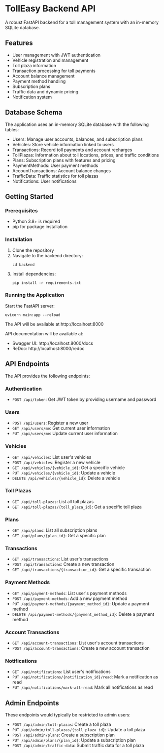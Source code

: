 # TollEasy Backend API

A robust FastAPI backend for a toll management system with an in-memory SQLite database.

## Features

- User management with JWT authentication
- Vehicle registration and management
- Toll plaza information
- Transaction processing for toll payments
- Account balance management
- Payment method handling
- Subscription plans
- Traffic data and dynamic pricing
- Notification system

## Database Schema

The application uses an in-memory SQLite database with the following tables:

- Users: Manage user accounts, balances, and subscription plans
- Vehicles: Store vehicle information linked to users
- Transactions: Record toll payments and account recharges
- TollPlazas: Information about toll locations, prices, and traffic conditions
- Plans: Subscription plans with features and pricing
- PaymentMethods: User payment methods
- AccountTransactions: Account balance changes
- TrafficData: Traffic statistics for toll plazas
- Notifications: User notifications

## Getting Started

### Prerequisites

- Python 3.8+ is required
- pip for package installation

### Installation

1. Clone the repository
2. Navigate to the backend directory:
   ```
   cd backend
   ```
3. Install dependencies:
   ```
   pip install -r requirements.txt
   ```

### Running the Application

Start the FastAPI server:

```
uvicorn main:app --reload
```

The API will be available at http://localhost:8000

API documentation will be available at:
- Swagger UI: http://localhost:8000/docs
- ReDoc: http://localhost:8000/redoc

## API Endpoints

The API provides the following endpoints:

### Authentication
- `POST /api/token`: Get JWT token by providing username and password

### Users
- `POST /api/users`: Register a new user
- `GET /api/users/me`: Get current user information
- `PUT /api/users/me`: Update current user information

### Vehicles
- `GET /api/vehicles`: List user's vehicles
- `POST /api/vehicles`: Register a new vehicle
- `GET /api/vehicles/{vehicle_id}`: Get a specific vehicle
- `PUT /api/vehicles/{vehicle_id}`: Update a vehicle
- `DELETE /api/vehicles/{vehicle_id}`: Delete a vehicle

### Toll Plazas
- `GET /api/toll-plazas`: List all toll plazas
- `GET /api/toll-plazas/{toll_plaza_id}`: Get a specific toll plaza

### Plans
- `GET /api/plans`: List all subscription plans
- `GET /api/plans/{plan_id}`: Get a specific plan

### Transactions
- `GET /api/transactions`: List user's transactions
- `POST /api/transactions`: Create a new transaction
- `GET /api/transactions/{transaction_id}`: Get a specific transaction

### Payment Methods
- `GET /api/payment-methods`: List user's payment methods
- `POST /api/payment-methods`: Add a new payment method
- `PUT /api/payment-methods/{payment_method_id}`: Update a payment method
- `DELETE /api/payment-methods/{payment_method_id}`: Delete a payment method

### Account Transactions
- `GET /api/account-transactions`: List user's account transactions
- `POST /api/account-transactions`: Create a new account transaction

### Notifications
- `GET /api/notifications`: List user's notifications
- `PUT /api/notifications/{notification_id}/read`: Mark a notification as read
- `PUT /api/notifications/mark-all-read`: Mark all notifications as read

## Admin Endpoints

These endpoints would typically be restricted to admin users:

- `POST /api/admin/toll-plazas`: Create a toll plaza
- `PUT /api/admin/toll-plazas/{toll_plaza_id}`: Update a toll plaza
- `POST /api/admin/plans`: Create a subscription plan
- `PUT /api/admin/plans/{plan_id}`: Update a subscription plan
- `POST /api/admin/traffic-data`: Submit traffic data for a toll plaza 
